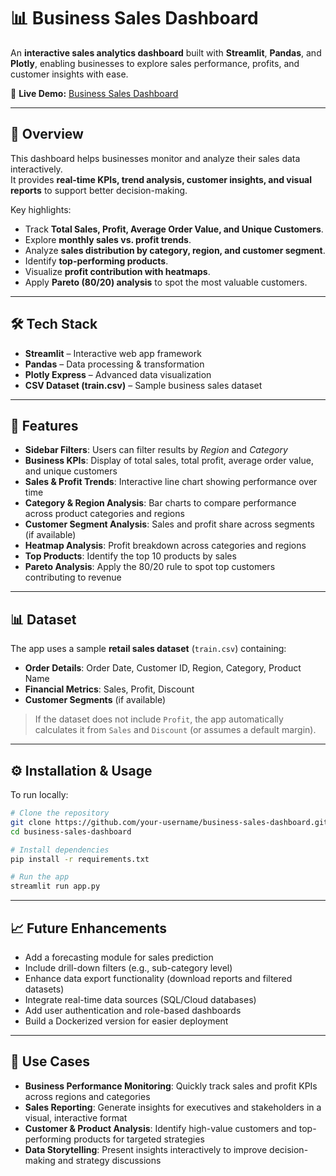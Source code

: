 # 📊 Business Sales Dashboard

An **interactive sales analytics dashboard** built with **Streamlit**, **Pandas**, and **Plotly**, enabling businesses to explore sales performance, profits, and customer insights with ease.

🔗 **Live Demo:** [Business Sales Dashboard](https://business-sales-dashboard.streamlit.app/)

---

## 🚀 Overview
This dashboard helps businesses monitor and analyze their sales data interactively.  
It provides **real-time KPIs, trend analysis, customer insights, and visual reports** to support better decision-making.

Key highlights:
- Track **Total Sales, Profit, Average Order Value, and Unique Customers**.
- Explore **monthly sales vs. profit trends**.
- Analyze **sales distribution by category, region, and customer segment**.
- Identify **top-performing products**.
- Visualize **profit contribution with heatmaps**.
- Apply **Pareto (80/20) analysis** to spot the most valuable customers.

---

## 🛠 Tech Stack
- **Streamlit** – Interactive web app framework  
- **Pandas** – Data processing & transformation  
- **Plotly Express** – Advanced data visualization  
- **CSV Dataset (train.csv)** – Sample business sales dataset

---

## 📂 Features
- **Sidebar Filters**: Users can filter results by *Region* and *Category*  
- **Business KPIs**: Display of total sales, total profit, average order value, and unique customers  
- **Sales & Profit Trends**: Interactive line chart showing performance over time  
- **Category & Region Analysis**: Bar charts to compare performance across product categories and regions  
- **Customer Segment Analysis**: Sales and profit share across segments (if available)  
- **Heatmap Analysis**: Profit breakdown across categories and regions  
- **Top Products**: Identify the top 10 products by sales  
- **Pareto Analysis**: Apply the 80/20 rule to spot top customers contributing to revenue  

---

## 📊 Dataset
The app uses a sample **retail sales dataset** (`train.csv`) containing:
- **Order Details**: Order Date, Customer ID, Region, Category, Product Name  
- **Financial Metrics**: Sales, Profit, Discount  
- **Customer Segments** (if available)

> If the dataset does not include `Profit`, the app automatically calculates it from `Sales` and `Discount` (or assumes a default margin).

---

## ⚙️ Installation & Usage
To run locally:

```bash
# Clone the repository
git clone https://github.com/your-username/business-sales-dashboard.git
cd business-sales-dashboard

# Install dependencies
pip install -r requirements.txt

# Run the app
streamlit run app.py
```

---

## 📈 Future Enhancements

- Add a forecasting module for sales prediction  
- Include drill-down filters (e.g., sub-category level)  
- Enhance data export functionality (download reports and filtered datasets)  
- Integrate real-time data sources (SQL/Cloud databases)  
- Add user authentication and role-based dashboards  
- Build a Dockerized version for easier deployment  

---

## 🎯 Use Cases

- **Business Performance Monitoring**: Quickly track sales and profit KPIs across regions and categories  
- **Sales Reporting**: Generate insights for executives and stakeholders in a visual, interactive format  
- **Customer & Product Analysis**: Identify high-value customers and top-performing products for targeted strategies  
- **Data Storytelling**: Present insights interactively to improve decision-making and strategy discussions  
